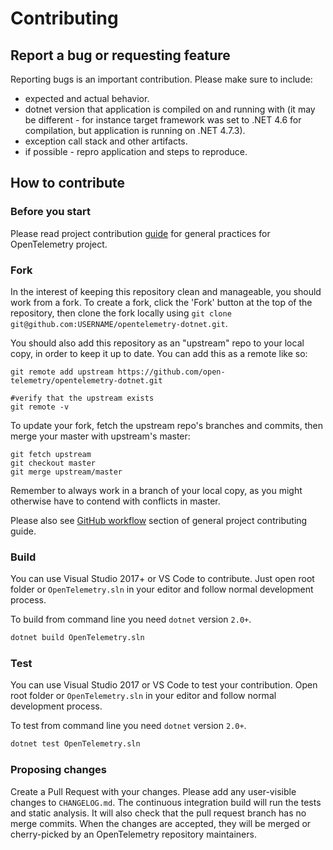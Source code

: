 # Contributing

## Report a bug or requesting feature

Reporting bugs is an important contribution. Please make sure to include:

- expected and actual behavior.
- dotnet version that application is compiled on and running with (it may be
  different - for instance target framework was set to .NET 4.6 for
  compilation, but application is running on .NET 4.7.3).
- exception call stack and other artifacts.
- if possible - repro application and steps to reproduce.

## How to contribute

### Before you start

Please read project contribution
[guide](https://github.com/open-telemetry/community/blob/master/CONTRIBUTING.md)
for general practices for OpenTelemetry project.

### Fork

In the interest of keeping this repository clean and manageable, you should work from a fork. To create a fork, click the 'Fork' button at the top of the repository, then clone the fork locally using `git clone git@github.com:USERNAME/opentelemetry-dotnet.git`.

You should also add this repository as an "upstream" repo to your local copy, in order to keep it up to date. You can add this as a remote like so:
```
git remote add upstream https://github.com/open-telemetry/opentelemetry-dotnet.git

#verify that the upstream exists
git remote -v
```

To update your fork, fetch the upstream repo's branches and commits, then merge your master with upstream's master:
```
git fetch upstream
git checkout master
git merge upstream/master
```

Remember to always work in a branch of your local copy, as you might otherwise have to contend with conflicts in master.

Please also see [GitHub workflow](https://github.com/open-telemetry/community/blob/master/CONTRIBUTING.md#github-workflow) section of general project contributing guide.

### Build

You can use Visual Studio 2017+ or VS Code to contribute. Just open root folder
or `OpenTelemetry.sln` in your editor and follow normal development process.

To build from command line you need `dotnet` version `2.0+`.

``` sh
dotnet build OpenTelemetry.sln
```

### Test

You can use Visual Studio 2017 or VS Code to test your contribution. Open root
folder or `OpenTelemetry.sln` in your editor and follow normal development
process.

To test from command line you need `dotnet` version `2.0+`.

``` sh
dotnet test OpenTelemetry.sln
```

### Proposing changes

Create a Pull Request with your changes. Please add any user-visible changes to
`CHANGELOG.md`. The continuous integration build will run the tests and static
analysis. It will also check that the pull request branch has no merge commits.
When the changes are accepted, they will be merged or cherry-picked by an
OpenTelemetry repository maintainers.
